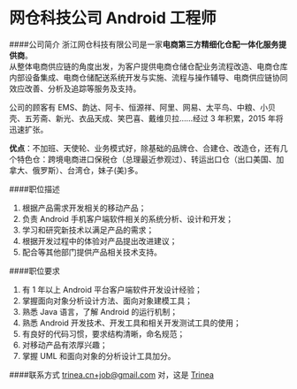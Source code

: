 网仓科技公司 Android 工程师
==========  

####公司简介
浙江网仓科技有限公司是一家**电商第三方精细化仓配一体化服务提供商**。  
从整体电商供应链的角度出发，为客户提供电商仓储仓配业务流程改造、电商仓库内部设备集成、电商仓储配送系统开发与实施、流程与操作辅导、电商供应链协同效应改善、分析及追踪等服务及支持。  

公司的顾客有 EMS、韵达、阿卡、恒源祥、阿里、网易、太平鸟、中粮、小贝壳、五芳斋、新光、衣品天成、笑巴喜、戴维贝拉……经过 3 年积累，2015 年将迅速扩张。  

**优点**：不加班、天使轮、业务模式好，除基础的品牌仓、合建仓、改造仓，还有几个特色仓：跨境电商进口保税仓（总理最近参观过）、转运出口仓（出口美国、加拿大、俄罗斯）、台湾仓，妹子(美)多。  

####职位描述
1. 根据产品需求开发相关的移动产品；  
2. 负责 Android 手机客户端软件相关的系统分析、设计和开发；  
3. 学习和研究新技术以满足产品的需求；  
4. 根据开发过程中的体验对产品提出改进建议；  
5. 配合等其他部门提供产品相关技术支持。  

####职位要求 
1. 有 1 年以上 Android 平台客户端软件开发设计经验；  
2. 掌握面向对象分析设计方法、面向对象建模工具；  
3. 熟悉 Java 语言，了解 Android 的运行机制；  
4. 熟悉 Android 开发技术、开发工具和相关开发测试工具的使用；  
5. 有良好的代码习惯，要求结构清晰，命名规范；  
6. 对移动产品有浓厚兴趣；  
7. 掌握 UML 和面向对象的分析设计工具加分。   

####联系方式
[trinea.cn+job@gmail.com](mailto:trinea.cn+job@gmail.com) 对，这是 [Trinea](https://github.com/Trinea)   